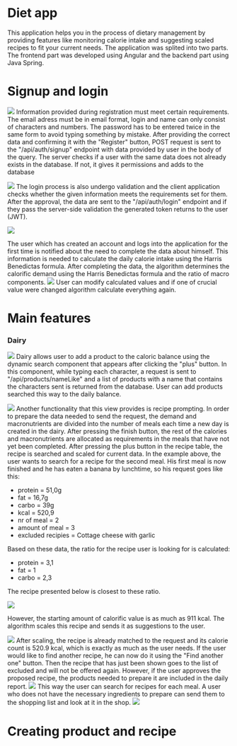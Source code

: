 # Diet app
  This application helps you in the process of dietary management by providing features like monitoring calorie intake and suggesting scaled recipes to fit your current needs.
The application was splited into two parts. The frontend part was developed using Angular and the backend part using Java Spring. 

# Signup and login

![](scrOfApp/create.png)
Information provided during registration must meet certain requirements. The email adress must be in email format, login and name can only consist of characters and numbers.
The password has to be entered twice in the same form to avoid typing something
by mistake. After providing the correct data and confirming it with the "Register" button, POST request is sent to the "/api/auth/signup" endpoint with data provided by
user in the body of the query. The server checks if a user with the same data does not
already exists in the database. If not, it gives it permissions and adds to the database

![](scrOfApp/login.png)
The login process is also undergo validation and the client application checks whether the given
information meets the requirements set for them. After the approval, the data are sent
to the "/api/auth/login" endpoint and if they pass the server-side validation 
the generated token returns to the user (JWT).

![](scrOfApp/detail.png)

The user which has created an account and logs into the application for the first time is notified about
the need to complete the data about himself. This information is needed to calculate the daily calorie intake using the Harris Benedictas formula.
After completing the data, the algorithm determines the calorific demand using the Harris Benedictas formula and
the ratio of macro components. 
![](scrOfApp/calculatedDetailData.png)
User can modify calculated values and if one of crucial value were changed algorithm calculate everything again.
# Main features
### Dairy
![](scrOfApp/daily.jpg)
Dairy allows user to add a product to the caloric balance using the dynamic search component that appears after clicking the "plus" button. In this component, while typing each character, a request is sent to "/api/products/nameLike" and a list of products with a name that contains the characters sent is returned from the database. User can add  products searched this way to the daily balance. 

![](scrOfApp/recipeHint.jpg)
Another functionality that this view provides is recipe prompting. In order to prepare the data needed to send the request, the demand and macronutrients are divided into the number of meals each time a new day is created in the dairy. After pressing the finish button, the rest of the calories and macronutrients are allocated as requirements in the meals that have not yet been completed. After pressing the plus button in the recipe table, the recipe is searched and scaled for
current data. In the example above, the user wants to search for a recipe for the second meal. His first meal is now finished and he has eaten a banana by lunchtime, so his request goes like this:

- protein = 51,0g
- fat = 16,7g
- carbo = 39g
- kcal = 520,9
- nr of meal = 2
- amount of meal = 3
- excluded recipies = Cottage cheese with garlic

Based on these data, the ratio for the recipe user is looking for is calculated:

- protein = 3,1
- fat = 1
- carbo = 2,3

The recipe presented below is closest to these ratio.

![](scrOfApp/recipeInDB.jpg)

However, the starting amount of calorific value is as much as 911 kcal. The algorithm scales this recipe and sends it as suggestions to the user.

![](scrOfApp/hintedRecipe.png)
After scaling, the recipe is already matched to the request and its calorie count is 520.9
kcal, which is exactly as much as the user needs. If the user would like to find another recipe, he can now do it using the "Find another one" button.
Then the recipe that has just been shown goes to the list of excluded and will not be offered again. However, if the user approves the proposed recipe, the products needed to prepare it are included in the daily report.
![](scrOfApp/productsAddedInDiary.png)
This way the user can search for recipes for each meal. A user who does not have the necessary ingredients to prepare can send them to the shopping list and look at it
in the shop.
![](scrOfApp/shoppingList.png)
# Creating product and recipe 
